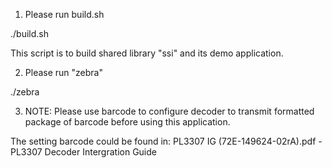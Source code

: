 1. Please run build.sh

./build.sh

This script is to build shared library "ssi" and its demo application.

2. Please run "zebra"

./zebra

3. NOTE:
Please use barcode to configure decoder to transmit formatted package of barcode before using this application.

The setting barcode could be found in:
PL3307 IG (72E-149624-02rA).pdf - PL3307 Decoder Intergration Guide
